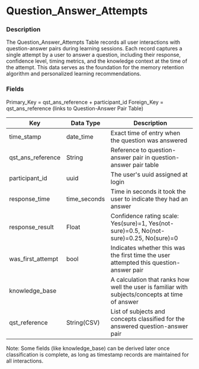 # Question_Answer_Attempts

### Description
The Question_Answer_Attempts Table records all user interactions with question-answer pairs during learning sessions. Each record captures a single attempt by a user to answer a question, including their response, confidence level, timing metrics, and the knowledge context at the time of the attempt. This data serves as the foundation for the memory retention algorithm and personalized learning recommendations.

### Fields
Primary_Key = qst_ans_reference + participant_id 
Foreign_Key = qst_ans_reference (links to Question-Answer Pair Table)

| Key               | Data Type    | Description                                                                                     |
| ----------------- | ------------ | ----------------------------------------------------------------------------------------------- |
| time_stamp        | date_time    | Exact time of entry when the question was answered                                              |
| qst_ans_reference | String       | Reference to question-answer pair in question-answer pair table                                 |
| participant_id    | uuid         | The user's uuid assigned at login                                                               |
| response_time     | time_seconds | Time in seconds it took the user to indicate they had an answer                                 |
| response_result   | Float        | Confidence rating scale: Yes(sure)=1, Yes(not-sure)=0.5, No(not-sure)=0.25, No(sure)=0          |
| was_first_attempt | bool         | Indicates whether this was the first time the user attempted this question-answer pair          |
| knowledge_base    |              | A calculation that ranks how well the user is familiar with subjects/concepts at time of answer |
| qst_reference     | String(CSV)  | List of subjects and concepts classified for the answered question-answer pair                  |

Note: Some fields (like knowledge_base) can be derived later once classification is complete, as long as timestamp records are maintained for all interactions.